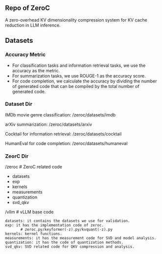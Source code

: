 ## Repo of ZeroC

A zero-overhead KV dimensionality compression system for KV cache reduction in LLM inference.

## Datasets

### Accuracy Metric

- For classification tasks and information retrieval tasks, we use the accuracy as the metric.
- For summarization tasks, we use ROUGE-1 as the accuracy score.
- For code completion, we calculate the accuracy by dividing the number of generated code that can be compiled by the total number of generated code.

### Dataset Dir
IMDb movie genre classification: /zeroc/datasets/imdb

arXiv summarization: /zeroc/datasets/arxiv

Cocktail for information retrieval: /zeroc/datasets/cocktail

HumanEval for code completion: /zeroc/datasets/humaneval

### ZeorC Dir
/zeroc  # ZeroC related code
- datasets
- exp
- kernels
- measurements
- quantization
- svd_qkv

/vllm  # vLLM base code

```
datasets: it contains the datasets we use for validation.
exp: it has the implementation code of zeroc.
       # zeroc.py/keyformer(-z).py/kvquant(-z).py
kernels: kernel functions.
measurements: it has the measurement code for SVD and model analysis.
quantization: it has the code of quantization methods.
svd_qkv: SVD related code for QKV compression and analysis.
```
